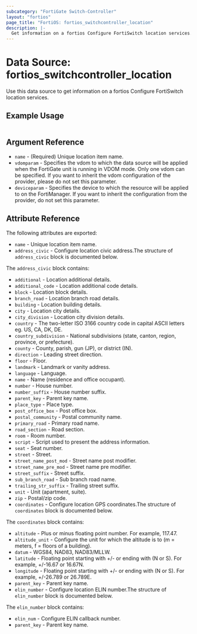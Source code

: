```yaml
---
subcategory: "FortiGate Switch-Controller"
layout: "fortios"
page_title: "FortiOS: fortios_switchcontroller_location"
description: |-
  Get information on a fortios Configure FortiSwitch location services.
---
```


# Data Source: fortios_switchcontroller_location
Use this data source to get information on a fortios Configure FortiSwitch location services.


## Example Usage

```hcl

```

## Argument Reference

* `name` - (Required) Unique location item name.
* `vdomparam` - Specifies the vdom to which the data source will be applied when the FortiGate unit is running in VDOM mode. Only one vdom can be specified. If you want to inherit the vdom configuration of the provider, please do not set this parameter.
* `deviceparam` - Specifies the device to which the resource will be applied to on the FortiManager. If you want to inherit the configuration from the provider, do not set this parameter.

## Attribute Reference

The following attributes are exported:

* `name` - Unique location item name.
* `address_civic` - Configure location civic address.The structure of `address_civic` block is documented below.

The `address_civic` block contains:

* `additional` - Location additional details.
* `additional_code` - Location additional code details.
* `block` - Location block details.
* `branch_road` - Location branch road details.
* `building` - Location building details.
* `city` - Location city details.
* `city_division` - Location city division details.
* `country` - The two-letter ISO 3166 country code in capital ASCII letters eg. US, CA, DK, DE.
* `country_subdivision` - National subdivisions (state, canton, region, province, or prefecture).
* `county` - County, parish, gun (JP), or district (IN).
* `direction` - Leading street direction.
* `floor` - Floor.
* `landmark` - Landmark or vanity address.
* `language` - Language.
* `name` - Name (residence and office occupant).
* `number` - House number.
* `number_suffix` - House number suffix.
* `parent_key` - Parent key name.
* `place_type` - Place type.
* `post_office_box` - Post office box.
* `postal_community` - Postal community name.
* `primary_road` - Primary road name.
* `road_section` - Road section.
* `room` - Room number.
* `script` - Script used to present the address information.
* `seat` - Seat number.
* `street` - Street.
* `street_name_post_mod` - Street name post modifier.
* `street_name_pre_mod` - Street name pre modifier.
* `street_suffix` - Street suffix.
* `sub_branch_road` - Sub branch road name.
* `trailing_str_suffix` - Trailing street suffix.
* `unit` - Unit (apartment, suite).
* `zip` - Postal/zip code.
* `coordinates` - Configure location GPS coordinates.The structure of `coordinates` block is documented below.

The `coordinates` block contains:

* `altitude` - Plus or minus floating point number. For example, 117.47.
* `altitude_unit` - Configure the unit for which the altitude is to (m = meters, f = floors of a building).
* `datum` - WGS84, NAD83, NAD83/MLLW.
* `latitude` - Floating point starting with +/- or ending with (N or S). For example, +/-16.67 or 16.67N.
* `longitude` - Floating point starting with +/- or ending with (N or S). For example, +/-26.789 or 26.789E.
* `parent_key` - Parent key name.
* `elin_number` - Configure location ELIN number.The structure of `elin_number` block is documented below.

The `elin_number` block contains:

* `elin_num` - Configure ELIN callback number.
* `parent_key` - Parent key name.
